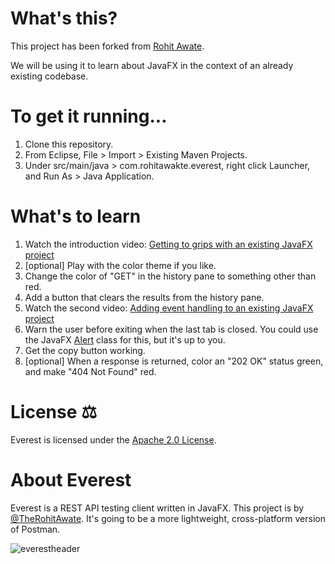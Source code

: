 # What's this?
This project has been forked from [Rohit Awate](https://github.com/RohitAwate).

We will be using it to learn about JavaFX in the context of an already existing codebase.

# To get it running...
1. Clone this repository.
2. From Eclipse, File > Import > Existing Maven Projects.
3. Under src/main/java > com.rohitawakte.everest, right click Launcher, and Run As > Java Application.

# What's to learn
1. Watch the introduction video: [Getting to grips with an existing JavaFX project](https://youtu.be/csYEFIS89HM)
2. [optional] Play with the color theme if you like.
3. Change the color of "GET" in the history pane to something other than red.
4. Add a button that clears the results from the history pane.
5. Watch the second video: [Adding event handling to an existing JavaFX project](https://youtu.be/3BzOA3sCD8Q)
6. Warn the user before exiting when the last tab is closed. You could use the JavaFX [Alert](https://docs.oracle.com/javase/8/javafx/api/javafx/scene/control/Alert.html) class for this, but it's up to you.
7. Get the copy button working.
8. [optional] When a response is returned, color an "202 OK" status green, and make "404 Not Found" red.

# License ⚖️
Everest is licensed under the [Apache 2.0 License](LICENSE).

# About Everest 
Everest is a REST API testing client written in JavaFX.
This project is by [@TheRohitAwate](https://twitter.com/TheRohitAwate). 
It's going to be a more lightweight, cross-platform version of Postman. 

![everestheader](https://user-images.githubusercontent.com/23148259/39124644-c886b47a-4719-11e8-953c-f079b3edb664.png)
